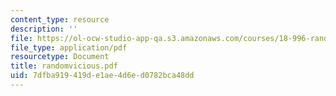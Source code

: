 ```yaml
---
content_type: resource
description: ''
file: https://ol-ocw-studio-app-qa.s3.amazonaws.com/courses/18-996-random-matrix-theory-and-its-applications-spring-2004/7dfba919419de1ae4d6ed0782bca48dd_randomvicious.pdf
file_type: application/pdf
resourcetype: Document
title: randomvicious.pdf
uid: 7dfba919-419d-e1ae-4d6e-d0782bca48dd
---
```


